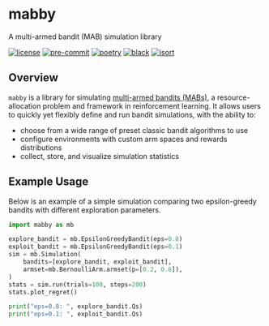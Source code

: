 # mabby

A multi-armed bandit (MAB) simulation library

[![license](https://img.shields.io/github/license/ew2664/mabby)](https://github.com/ew2664/mabby/blob/main/LICENSE)
[![pre-commit](https://img.shields.io/badge/pre--commit-enabled-brightgreen?logo=pre-commit&logoColor=white)](https://github.com/pre-commit/pre-commit)
[![poetry](https://img.shields.io/badge/packaging-poetry-008adf)](https://python-poetry.org/)
[![black](https://img.shields.io/badge/code%20style-black-000000)](https://github.com/psf/black)
[![isort](https://img.shields.io/badge/%20imports-isort-%231674b1?style=flat&labelColor=ef8336)](https://pycqa.github.io/isort/)

## Overview

`mabby` is a library for simulating [multi-armed bandits (MABs)](https://en.wikipedia.org/wiki/Multi-armed_bandit), a resource-allocation problem and framework in reinforcement learning. It allows users to quickly yet flexibly define and run bandit simulations, with the ability to:

- choose from a wide range of preset classic bandit algorithms to use
- configure environments with custom arm spaces and rewards distributions
- collect, store, and visualize simulation statistics

## Example Usage

Below is an example of a simple simulation comparing two epsilon-greedy bandits with different exploration parameters.

```python
import mabby as mb

explore_bandit = mb.EpsilonGreedyBandit(eps=0.8)
exploit_bandit = mb.EpsilonGreedyBandit(eps=0.1)
sim = mb.Simulation(
    bandits=[explore_bandit, exploit_bandit],
    armset=mb.BernoulliArm.armset(p=[0.2, 0.6]),
)
stats = sim.run(trials=100, steps=200)
stats.plot_regret()

print("eps=0.8: ", explore_bandit.Qs)
print("eps=0.1: ", exploit_bandit.Qs)
```
